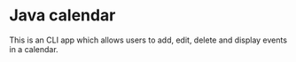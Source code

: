 # Java calendar

This is an CLI app which allows users to add, edit, delete and display events in a calendar.